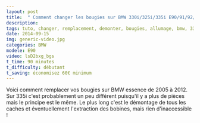 ```yaml
---
layout: post
title:  " Comment changer les bougies sur BMW 330i/325i/335i E90/91/92/93 "
description: 
tags: tuto, changer, remplacement, demonter, bougies, allumage, bmw, 330i, 325i, e90, 258cv,
date: 2014-09-15 
img: generic-video.jpg
categories: BMW
modele: E90
video: lsD2bxg_bgs
t_time: 90 minutes
t_difficulty: débutant
t_saving: économisez 60€ minimum
---
```

Voici comment remplacer vos bougies sur BMW essence de 2005 à 2012. Sur 335i c'est probablement un peu différent puisqu'il y a plus de pièces mais le principe est le même.
Le plus long c'est le démontage de tous les caches et éventuellement l'extraction des bobines, mais rien d'inaccessible !